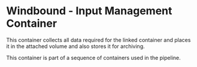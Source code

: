# Windbound - Input Management Container
This container collects all data required for the linked container and
places it in the attached volume and also stores it for archiving.

This container is part of a sequence of containers used in the pipeline.
